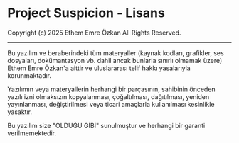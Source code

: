 # Project Suspicion - Lisans

Copyright (c) 2025 Ethem Emre Özkan
All Rights Reserved.

---

Bu yazılım ve beraberindeki tüm materyaller (kaynak kodları, grafikler, ses dosyaları, dokümantasyon vb. dahil ancak bunlarla sınırlı olmamak üzere) Ethem Emre Özkan'a aittir ve uluslararası telif hakkı yasalarıyla korunmaktadır.

Yazılımın veya materyallerin herhangi bir parçasının, sahibinin önceden yazılı izni olmaksızın kopyalanması, çoğaltılması, dağıtılması, yeniden yayınlanması, değiştirilmesi veya ticari amaçlarla kullanılması kesinlikle yasaktır.

Bu yazılım size "OLDUĞU GİBİ" sunulmuştur ve herhangi bir garanti verilmemektedir.